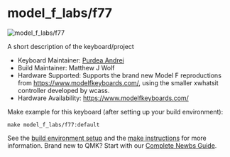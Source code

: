 # model_f_labs/f77

![model_f_labs/f77](https://images2.imgbox.com/cf/c6/yoKowuAi_o.jpg)

A short description of the keyboard/project

* Keyboard Maintainer: [Purdea Andrei](https://github.com/purdeaandrei)
* Build Maintainer: Matthew J Wolf
* Hardware Supported: Supports the brand new Model F reproductions from https://www.modelfkeyboards.com/, using the smaller xwhatsit controller developed by wcass.
* Hardware Availability: https://www.modelfkeyboards.com/

Make example for this keyboard (after setting up your build environment):

    make model_f_labs/f77:default

See the [build environment setup](https://docs.qmk.fm/#/getting_started_build_tools) and the [make instructions](https://docs.qmk.fm/#/getting_started_make_guide) for more information. Brand new to QMK? Start with our [Complete Newbs Guide](https://docs.qmk.fm/#/newbs).
